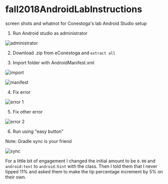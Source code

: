 # fall2018AndroidLabInstructions
screen shots and whatnot for Conestoga's lab Android Studio setup

1) Run Android studio as administrator

![administrator](https://rhildred.github.io/fall2018AndroidLabInstructions/READMEImages/Administrator.png "administrator")

2) Download .zip from eConestoga and `extract all`

3) Import folder with AndroidManifest.xml

![import](https://rhildred.github.io/fall2018AndroidLabInstructions/READMEImages/import.PNG "import")

![manifest](https://rhildred.github.io/fall2018AndroidLabInstructions/READMEImages/folderWithAndroidManifest.PNG "manifest")

4) Fix error

![error 1](https://rhildred.github.io/fall2018AndroidLabInstructions/READMEImages/embeddedMVNRepo.PNG "error 1")

5) Fix other error

![error 2](https://rhildred.github.io/fall2018AndroidLabInstructions/READMEImages/InstallAndSync.PNG "error 2")

6) Run using "easy button"

Note: Gradle sync is your friend

![sync](https://rhildred.github.io/fall2018AndroidLabInstructions/READMEImages/GradleSyncIsYourFriend.PNG "sync")

For a little bit of engagement I changed the initial amount to be `0.00` and `android:text` to `android:hint` with the class. Then I told them that I never tipped 11% and asked them to make the tip percentage increment by 5% on their own.





